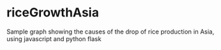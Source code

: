 # riceGrowthAsia
Sample graph showing the causes of the drop of rice production in Asia, using javascript and python flask 
